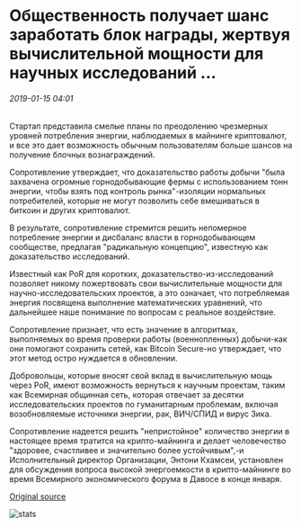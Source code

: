 # Общественность получает шанс заработать блок награды, жертвуя вычислительной мощности для научных исследований ...

###### 2019-01-15 04:01

Стартап представила смелые планы по преодолению чрезмерных уровней потребления энергии, наблюдаемых в майнинге криптовалют, и все это дает возможность обычным пользователям больше шансов на получение блочных вознаграждений.

Сопротивление утверждает, что доказательство работы добычи "была захвачена огромные горнодобывающие фермы с использованием тонн энергии, чтобы взять под контроль рынка"-изоляции нормальных потребителей, которые не могут позволить себе вмешиваться в биткоин и других криптовалют.

В результате, сопротивление стремится решить непомерное потребление энергии и дисбаланс власти в горнодобывающем сообществе, предлагая "радикальную концепцию", известную как доказательство исследований.

Известный как PoR для коротких, доказательство-из-исследований позволяет никому пожертвовать свои вычислительные мощности для научно-исследовательских проектов, а это означает, что потребляемая энергия посвящена выполнение математических уравнений, что дальнейшее наше понимание по вопросам с реальное воздействие.

Сопротивление признает, что есть значение в алгоритмах, выполняемых во время проверки работы (военнопленных) добычи-как они помогают сохранить сетей, как Bitcoin Secure-но утверждает, что этот метод остро нуждается в обновлении.

Добровольцы, которые вносят свой вклад в вычислительную мощь через PoR, имеют возможность вернуться к научным проектам, таким как Всемирная общинная сеть, которая отвечает за десятки исследовательских проектов по гуманитарным проблемам, включая возобновляемые источники энергии, рак, ВИЧ/СПИД и вирус Зика.

Сопротивление надеется решить "непристойное" количество энергии в настоящее время тратится на крипто-майнинга и делает человечество "здоровее, счастливее и значительно более устойчивым",-и Исполнительный директор Организации, Энтони Кхамсеи, установлен для обсуждения вопроса высокой энергоемкости в крипто-майнинге во время Всемирного экономического форума в Давосе в конце января.

[Original source](https://cointelegraph.com/news/public-gets-chance-to-earn-block-rewards-by-donating-computing-power-to-scientific-research)

![stats](https://c.statcounter.com/11760860/0/a89fa40b/1/ "stats")